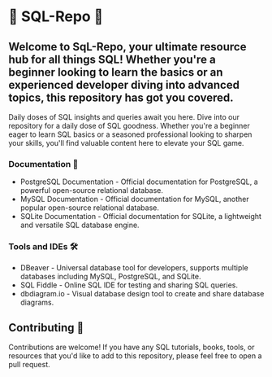 # 🎉 SQL-Repo 🚀
## Welcome to SqL-Repo, your ultimate resource hub for all things SQL! Whether you're a beginner looking to learn the basics or an experienced developer diving into advanced topics, this repository has got you covered.


Daily doses of SQL insights and queries await you here. Dive into our repository for a daily dose of SQL goodness. Whether you're a beginner eager to learn SQL basics or a seasoned professional looking to sharpen your skills, you'll find valuable content here to elevate your SQL game.
### Documentation 📃
- PostgreSQL Documentation - Official documentation for PostgreSQL, a powerful open-source relational database.
- MySQL Documentation - Official documentation for MySQL, another popular open-source relational database.
- SQLite Documentation - Official documentation for SQLite, a lightweight and versatile SQL database engine.

### Tools and IDEs 🛠️
- DBeaver - Universal database tool for developers, supports multiple databases including MySQL, PostgreSQL, and SQLite.
- SQL Fiddle - Online SQL IDE for testing and sharing SQL queries.
- dbdiagram.io - Visual database design tool to create and share database diagrams.

## Contributing 🤝
Contributions are welcome! If you have any SQL tutorials, books, tools, or resources that you'd like to add to this repository, please feel free to open a pull request.
